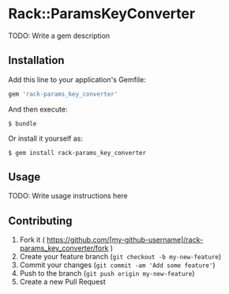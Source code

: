 # Rack::ParamsKeyConverter

TODO: Write a gem description

## Installation

Add this line to your application's Gemfile:

```ruby
gem 'rack-params_key_converter'
```

And then execute:

    $ bundle

Or install it yourself as:

    $ gem install rack-params_key_converter

## Usage

TODO: Write usage instructions here

## Contributing

1. Fork it ( https://github.com/[my-github-username]/rack-params_key_converter/fork )
2. Create your feature branch (`git checkout -b my-new-feature`)
3. Commit your changes (`git commit -am 'Add some feature'`)
4. Push to the branch (`git push origin my-new-feature`)
5. Create a new Pull Request
